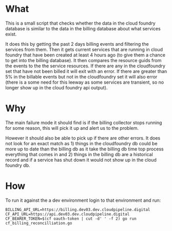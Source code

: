 
What
===

This is a small script that checks whether the data in the cloud foundry database is similar to the data in the billing database about what services exist.

It does this by getting the past 2 days billing events and filtering the services from them. Then it gets current services that are running in cloud foundry that have been created at least 4 hours ago (to give them a chance to get into the billing database). It then compares the resource guids from the events to the the service resources. If there are any in the cloudfoundry set that have not been billed it will exit with an error. If there are greater than 5% in the billable events but not in the cloudfoundry set it will also error (there is a some need for this leeway as some services are transient, so no longer show up in the cloud foundry api output).

Why
===

The main failure mode it should find is if the billing collector stops running for some reason, this will pick it up and alert us to the problem.

However it should also be able to pick up if there are other errors. It does not look for an exact match as 1) things in the cloudfoundry db could be more up to date than the billing db as it take the billing db time top process everything that comes in and 2) things in the billing db are a historical record and if a service has shut down it would not show up in the cloud foundry db.

How
====

To run it against the a dev environment login to that environment and run:
```
BILLING_API_URL=https://billing.dev03.dev.cloudpipeline.digital CF_API_URL=https://api.dev03.dev.cloudpipeline.digital CF_BEARER_TOKEN=$(cf oauth-token | cut -d' ' -f 2) go run cf_billing_reconcilliation.go
```
